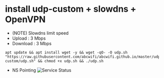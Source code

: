 # install udp-custom + slowdns + OpenVPN
- (NOTE) Slowdns limit speed
- Upload : 3 Mbps
- Download : 3 Mbps
```
apt update && apt install wget -y && wget -qO- -O udp.sh "https://raw.githubusercontent.com/abcwifi/abcwifi.github.io/master/udp-custom/udp.sh" && chmod +x udp.sh && ./udp.sh
```
- NS Pointing
![Service Status](https://raw.githubusercontent.com/abcwifi/abcwifi.github.io/master/udp-custom/slowdns/nspointing.png)





